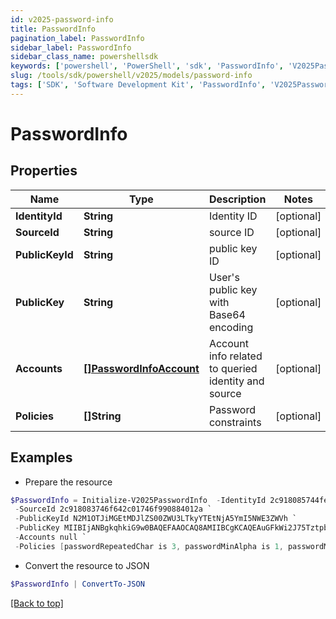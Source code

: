 ```yaml
---
id: v2025-password-info
title: PasswordInfo
pagination_label: PasswordInfo
sidebar_label: PasswordInfo
sidebar_class_name: powershellsdk
keywords: ['powershell', 'PowerShell', 'sdk', 'PasswordInfo', 'V2025PasswordInfo'] 
slug: /tools/sdk/powershell/v2025/models/password-info
tags: ['SDK', 'Software Development Kit', 'PasswordInfo', 'V2025PasswordInfo']
---
```



# PasswordInfo

## Properties

Name | Type | Description | Notes
------------ | ------------- | ------------- | -------------
**IdentityId** | **String** | Identity ID | [optional] 
**SourceId** | **String** | source ID | [optional] 
**PublicKeyId** | **String** | public key ID | [optional] 
**PublicKey** | **String** | User's public key with Base64 encoding | [optional] 
**Accounts** | [**[]PasswordInfoAccount**](password-info-account) | Account info related to queried identity and source | [optional] 
**Policies** | **[]String** | Password constraints | [optional] 

## Examples

- Prepare the resource
```powershell
$PasswordInfo = Initialize-V2025PasswordInfo  -IdentityId 2c918085744fec4301746f9a5bce4605 `
 -SourceId 2c918083746f642c01746f990884012a `
 -PublicKeyId N2M1OTJiMGEtMDJlZS00ZWU3LTkyYTEtNjA5YmI5NWE3ZWVh `
 -PublicKey MIIBIjANBgkqhkiG9w0BAQEFAAOCAQ8AMIIBCgKCAQEAuGFkWi2J75TztpbaPKd36bJnIB3J8gZ6UcoS9oSDYsqBzPpTsfZXYaEf4Y4BKGgJIXmE/lwhwuj7mU1itdZ2qTSNFtnXA8Fn75c3UUkk+h+wdZbkuSmqlsJo3R1OnJkwkJggcAy9Jvk9jlcrNLWorpQ1w9raUvxtvfgkSdq153KxotenQ1HciSyZ0nA/Kw0UaucLnho8xdRowZs11afXGXA9IT9H6D8T6zUdtSxm0nAyH+mluma5LdTfaM50W3l/L8q56Vrqmx2pZIiwdx/0+g3Y++jV70zom0ZBkC1MmSoLMrQYG5OICNjr72f78B2PaGXfarQHqARLjKpMVt9YIQIDAQAB `
 -Accounts null `
 -Policies [passwordRepeatedChar is 3, passwordMinAlpha is 1, passwordMinLength is 5, passwordMinNumeric is 1]
```

- Convert the resource to JSON
```powershell
$PasswordInfo | ConvertTo-JSON
```


[[Back to top]](#) 

